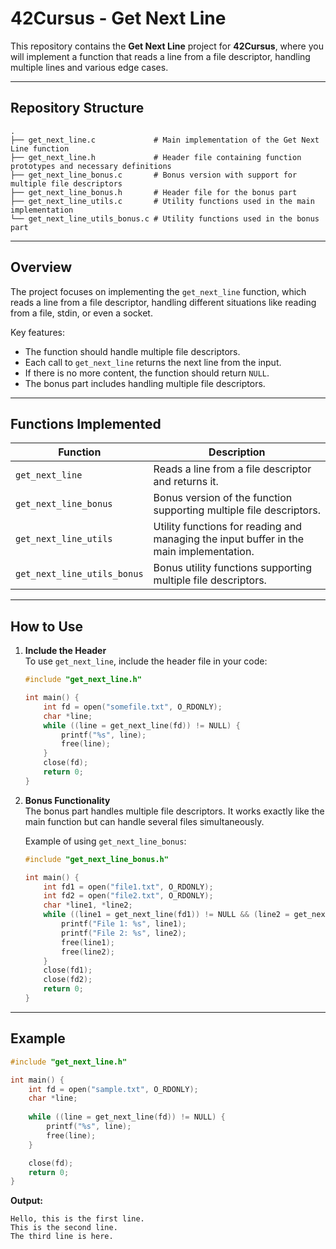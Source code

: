 # 42Cursus - Get Next Line

This repository contains the **Get Next Line** project for **42Cursus**, where you will implement a function that reads a line from a file descriptor, handling multiple lines and various edge cases.

---

## Repository Structure

```plaintext
.
├── get_next_line.c             # Main implementation of the Get Next Line function
├── get_next_line.h             # Header file containing function prototypes and necessary definitions
├── get_next_line_bonus.c       # Bonus version with support for multiple file descriptors
├── get_next_line_bonus.h       # Header file for the bonus part
├── get_next_line_utils.c       # Utility functions used in the main implementation
└── get_next_line_utils_bonus.c # Utility functions used in the bonus part
```

---

## Overview

The project focuses on implementing the `get_next_line` function, which reads a line from a file descriptor, handling different situations like reading from a file, stdin, or even a socket. 

Key features:
- The function should handle multiple file descriptors.
- Each call to `get_next_line` returns the next line from the input.
- If there is no more content, the function should return `NULL`.
- The bonus part includes handling multiple file descriptors.

---

## Functions Implemented

| **Function**              | **Description**                                      |
|---------------------------|------------------------------------------------------|
| `get_next_line`           | Reads a line from a file descriptor and returns it.  |
| `get_next_line_bonus`     | Bonus version of the function supporting multiple file descriptors. |
| `get_next_line_utils`     | Utility functions for reading and managing the input buffer in the main implementation. |
| `get_next_line_utils_bonus` | Bonus utility functions supporting multiple file descriptors. |

---

## How to Use

1. **Include the Header**  
   To use `get_next_line`, include the header file in your code:
   ```c
   #include "get_next_line.h"

   int main() {
       int fd = open("somefile.txt", O_RDONLY);
       char *line;
       while ((line = get_next_line(fd)) != NULL) {
           printf("%s", line);
           free(line);
       }
       close(fd);
       return 0;
   }
   ```

2. **Bonus Functionality**  
   The bonus part handles multiple file descriptors. It works exactly like the main function but can handle several files simultaneously.

   Example of using `get_next_line_bonus`:
   ```c
   #include "get_next_line_bonus.h"

   int main() {
       int fd1 = open("file1.txt", O_RDONLY);
       int fd2 = open("file2.txt", O_RDONLY);
       char *line1, *line2;
       while ((line1 = get_next_line(fd1)) != NULL && (line2 = get_next_line(fd2)) != NULL) {
           printf("File 1: %s", line1);
           printf("File 2: %s", line2);
           free(line1);
           free(line2);
       }
       close(fd1);
       close(fd2);
       return 0;
   }
   ```

---

## Example

```c
#include "get_next_line.h"

int main() {
    int fd = open("sample.txt", O_RDONLY);
    char *line;
    
    while ((line = get_next_line(fd)) != NULL) {
        printf("%s", line);
        free(line);
    }

    close(fd);
    return 0;
}
```

**Output:**
```
Hello, this is the first line.
This is the second line.
The third line is here.
```
